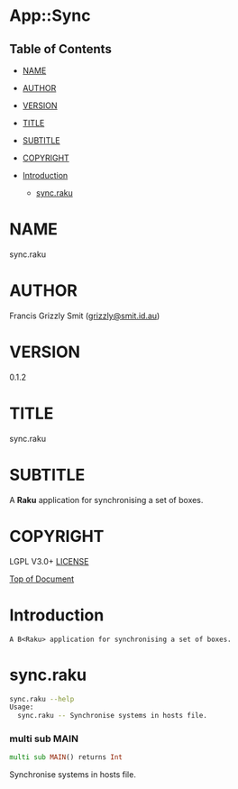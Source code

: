 App::Sync
=========

Table of Contents
-----------------

  * [NAME](#name)

  * [AUTHOR](#author)

  * [VERSION](#version)

  * [TITLE](#title)

  * [SUBTITLE](#subtitle)

  * [COPYRIGHT](#copyright)

  * [Introduction](#introduction)

    * [sync.raku](#syncraku)

NAME
====

sync.raku 

AUTHOR
======

Francis Grizzly Smit (grizzly@smit.id.au)

VERSION
=======

0.1.2

TITLE
=====

sync.raku

SUBTITLE
========

A **Raku** application for synchronising a set of boxes.

COPYRIGHT
=========

LGPL V3.0+ [LICENSE](https://github.com/grizzlysmit/backup/blob/main/LICENSE)

[Top of Document](#table-of-contents)

Introduction
============

    A B<Raku> application for synchronising a set of boxes.

sync.raku
=========

```bash
sync.raku --help
Usage:
  sync.raku -- Synchronise systems in hosts file.
```

### multi sub MAIN

```raku
multi sub MAIN() returns Int
```

Synchronise systems in hosts file.

